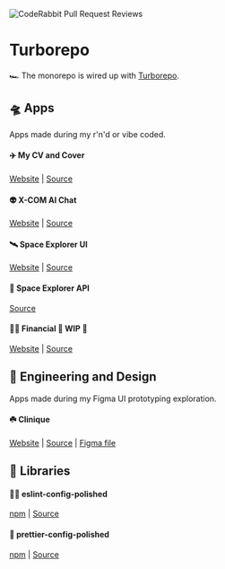 ![CodeRabbit Pull Request Reviews](https://img.shields.io/coderabbit/prs/github/dvakatsiienko/turborepo?utm_source=oss&utm_medium=github&utm_campaign=dvakatsiienko%2Fturborepo&labelColor=171717&color=FF570A&link=https%3A%2F%2Fcoderabbit.ai&label=CodeRabbit+Reviews)

# Turborepo

🏎️ The monorepo is wired up with [Turborepo](https://turbo.build/).

## 🛸 Apps

Apps made during my r'n'd or vibe coded.

#### ✈️ My CV and Cover

[Website](https://ripeluokte.vercel.app) | [Source](https://github.com/dvakatsiienko/turborepo/tree/main/apps/cv)

#### 👽 X-COM AI Chat

[Website](https://x-com-chat.vercel.app) |
[Source](https://github.com/dvakatsiienko/turborepo/tree/main/apps/x-com-chat)

#### 🛰️ Space Explorer UI

[Website](https://space-explorer-ui.vercel.app) |
[Source](https://github.com/dvakatsiienko/turborepo/tree/main/apps/space-explorer-ui)

#### 📡 Space Explorer API

[Source](https://github.com/dvakatsiienko/turborepo/tree/main/apps/space-explorer-api)

#### 🏄‍♂️ Financial 🚧 WIP 🚧

[Website](https://financical.vercel.app/) |
[Source](https://github.com/dvakatsiienko/turborepo/tree/main/apps/financial)

## 🎨 Engineering and Design

Apps made during my Figma UI prototyping exploration.

#### ☘️ Clinique

[Website](https://figmentation.vercel.app/clinique) |
[Source](https://github.com/dvakatsiienko/turborepo/tree/main/apps/figmentation) |
[Figma file](https://www.figma.com/design/C83qYEFPJ8C66yIrTjEk29/Clinique?m=auto&t=p08olW2Pvhdsl68U-6)

## 🧰 Libraries

#### 💅🏼 eslint-config-polished

[npm](https://www.npmjs.com/package/eslint-config-polished) |
[Source](https://github.com/dvakatsiienko/turborepo/tree/main/packages/eslint-config-polished)

#### 💄 prettier-config-polished

[npm](https://www.npmjs.com/package/prettier-config-polished) |
[Source](https://github.com/dvakatsiienko/turborepo/tree/main/packages/prettier-config-polished)
